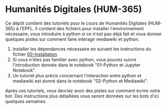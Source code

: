 # Humanités Digitales (HUM-365)
Ce dépôt contient des tutoriels pour le cours de Humanités Digitales (HUM-365) à l'EPFL. Il contient des fichiers pour installer l'environnement nécessaire, vous introduire à python si ce n'est pas déjà fait et vous donner quelques pistes sur comment faire interagir mediawiki et python.

1. Installer les dépendances nécessaire en suivant les instructions du fichier [00-Installation](00-Installation.md).
2. Si vous n'êtes pas familier avec python, vous pouvez suivre l'introduction donnée dans le notebook "01-Python et Jupyter Notebook".
3. Un tutoriel plus précis concernant l'interaction entre python et mediawiki est donné dans le notebook "02-Python et Mediawiki".

Après ces tutoriels, vous devriez avoir des pistes sur comment écrire votre bot. Des instructions plus détaillées vous seront données sur les bots d'ici quelques semaines.
